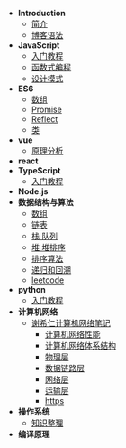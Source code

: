 * **Introduction**
    * [简介](README.md)
    * [博客语法](syntax.md)
* **JavaScript**
     * [入门教程](/js/guidebook/)
     * [函数式编程](/js/functional-programming/)
     * [设计模式](/js/design-pattern/)
* **ES6**
     * [数组](/es6/数组.md)
     * [Promise](/es6/promise.md)
     * [Reflect](/es6/Reflect.md)
     * [类](/es6/类.md)
* **vue**
     * [原理分析](/vue/principle/)
* **react**
* **TypeScript**
     * [入门教程](/typescript/guidebook/)
* **Node.js**
* **数据结构与算法**
    * [数组](/dataStructure-and-algorithm/array.md)
    * [链表](/dataStructure-and-algorithm/linkedList.md)
    * [栈 队列](/dataStructure-and-algorithm/stack-queue.md)
    * [堆 堆排序](/dataStructure-and-algorithm/heap.md)
    * [排序算法](/dataStructure-and-algorithm/sortAlgorithm.md)
    * [递归和回溯](/dataStructure-and-algorithm/recursion-backtrack.md)
    * [leetcode](/dataStructure-and-algorithm/leetcode.md)
* **python**
    * [入门教程](/python/guidebook/)
* **计算机网络**
    * [谢希仁计算机网络笔记](/computer-network/notes/)
        * [计算机网络性能](/computer-network/notes/计算机网络性能.md)
        * [计算机网络体系结构](/computer-network/notes/计算机网络体系结构.md)
        * [物理层](/computer-network/notes/物理层.md)
        * [数据链路层](/computer-network/notes/数据链路层.md)
        * [网络层](#网络层)
        * [运输层](/computer-network/notes/传输层.md)
        * [https](/computer-network/notes/https.md)
* **操作系统**
    * [知识整理](/operating-system/)
* **编译原理**


